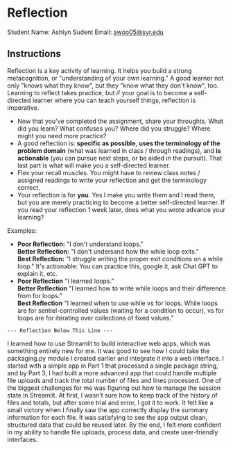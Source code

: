 # Reflection

Student Name:  Ashlyn
Sudent Email:  awoo05@syr.edu

## Instructions

Reflection is a key activity of learning. It helps you build a strong metacognition, or "understanding of your own learning." A good learner not only "knows what they know", but they "know what they don't know", too. Learning to reflect takes practice, but if your goal is to become a self-directed learner where you can teach yourself things, reflection is imperative.

- Now that you've completed the assignment, share your throughts. What did you learn? What confuses you? Where did you struggle? Where might you need more practice?
- A good reflection is: **specific as possible**,  **uses the terminology of the problem domain** (what was learned in class / through readings), and **is actionable** (you can pursue next steps, or be aided in the pursuit). That last part is what will make you a self-directed learner.
- Flex your recall muscles. You might have to review class notes / assigned readings to write your reflection and get the terminology correct.
- Your reflection is for **you**. Yes I make you write them and I read them, but you are merely practicing to become a better self-directed learner. If you read your reflection 1 week later, does what you wrote advance your learning?

Examples:

- **Poor Reflection:**  "I don't understand loops."   
**Better Reflection:** "I don't undersand how the while loop exits."   
**Best Reflection:** "I struggle writing the proper exit conditions on a while loop." It's actionable: You can practice this, google it, ask Chat GPT to explain it, etc. 
-  **Poor Reflection** "I learned loops."   
**Better Reflection** "I learned how to write while loops and their difference from for loops."   
**Best Reflection** "I learned when to use while vs for loops. While loops are for sentiel-controlled values (waiting for a condition to occur), vs for loops are for iterating over collections of fixed values."

`--- Reflection Below This Line ---`

I learned how to use Streamlit to build interactive web apps, which was something entirely new for me. It was good to see how I could take the packaging.py module I created earlier and integrate it into a web interface. I started with a simple app in Part 1 that processed a single package string, and by Part 3, I had built a more advanced app that could handle multiple file uploads and track the total number of files and lines processed. One of the biggest challenges for me was figuring out how to manage the session state in Streamlit. At first, I wasn’t sure how to keep track of the history of files and totals, but after some trial and error, I got it to work. It felt like a small victory when I finally saw the app correctly display the summary information for each file. It was satisfying to see the app output clean, structured data that could be reused later. By the end, I felt more confident in my ability to handle file uploads, process data, and create user-friendly interfaces.